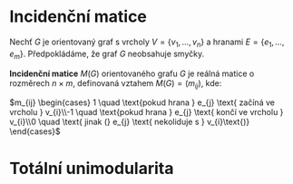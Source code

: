# Incidenční matice

Nechť $G$ je orientovaný graf s vrcholy $V = \{v_{1}, \dots, v_{n}\}$ a hranami $E = \{e_{1}, \dots, e_{m}\}$. Předpokládáme, že graf $G$ neobsahuje smyčky.

**Incidenční matice** $M(G)$ orientovaného grafu $G$ je reálná matice o rozměrech $n\times m$, definovaná vztahem $M(G) = (m_{ij})$, kde:

$m_{ij} \begin{cases} 1 \quad \text{pokud hrana } e_{j} \text{ začíná ve vrcholu } v_{i}\\-1 \quad \text{pokud hrana } e_{j} \text{ končí ve vrcholu } v_{i}\\0 \quad \text{ jinak (} e_{j} \text{ nekoliduje s } v_{i}\text{)} \end{cases}$



# Totální unimodularita